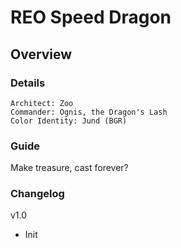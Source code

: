 # REO Speed Dragon
## Overview
### Details
```
Architect: Zoo
Commander: Ognis, the Dragon's Lash
Color Identity: Jund (BGR)
```

### Guide
Make treasure, cast forever?

### Changelog
v1.0
- Init